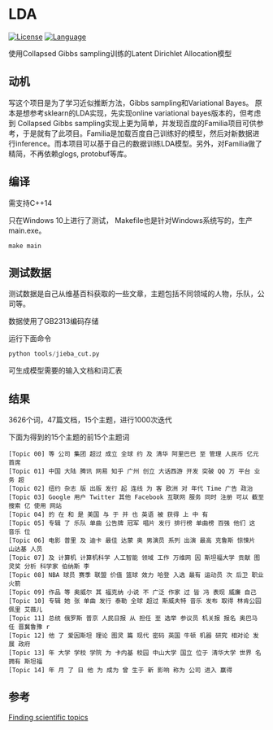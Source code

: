 # LDA
[![License](https://img.shields.io/pypi/l/Django.svg)](LICENSE)
[![Language](https://img.shields.io/badge/language-c%2B%2B-orange.svg)]()

使用Collapsed Gibbs sampling训练的Latent Dirichlet Allocation模型

## 动机
写这个项目是为了学习近似推断方法，Gibbs sampling和Variational Bayes。 原本是想参考sklearn的LDA实现，先实现online variational bayes版本的，但考虑到
Collapsed Gibbs sampling实现上更为简单，并发现百度的Familia项目可供参考，于是就有了此项目。Familia是加载百度自己训练好的模型，然后对新数据进行inference。而本项目可以基于自己的数据训练LDA模型。另外，对Familia做了精简，不再依赖glogs, protobuf等库。

## 编译
需支持C++14

只在Windows 10上进行了测试， Makefile也是针对Windows系统写的，生产main.exe。
```shell
make main
```
## 测试数据
测试数据是自己从维基百科获取的一些文章，主题包括不同领域的人物，乐队，公司等。

数据使用了GB2313编码存储

运行下面命令
```python
python tools/jieba_cut.py
```
可生成模型需要的输入文档和词汇表

## 结果
3626个词，47篇文档，15个主题，进行1000次迭代

下面为得到的15个主题的前15个主题词
```
[Topic 00] 等 公司 集团 超过 成立 全球 约 及 清华 阿里巴巴 至 管理 人民币 亿元 首席
[Topic 01] 中国 大陆 腾讯 网易 知乎 广州 创立 大话西游 开发 突破 QQ 万 平台 业务 超
[Topic 02] 纽约 杂志 版 出版 发行 起 连线 为 客 欧洲 对 年代 Time 广告 政治
[Topic 03] Google 用户 Twitter 其他 Facebook 互联网 服务 同时 注册 可以 截至 搜索 亿 使用 网站
[Topic 04] 的 在 和 是 美国 与 于 并 也 英语 被 获得 上 中 有
[Topic 05] 专辑 了 乐队 单曲 公告牌 冠军 唱片 发行 排行榜 单曲榜 百强 他们 这 音乐 位
[Topic 06] 电影 普里 及 迪卡 最佳 达蒙 奥 男演员 系列 出演 最高 克鲁斯 惊悚片 山达基 人员
[Topic 07] 及 计算机 计算机科学 人工智能 领域 工作 万维网 因 斯坦福大学 贡献 图灵奖 分析 科学家 伯纳斯 李
[Topic 08] NBA 球员 赛季 联盟 价值 篮球 效力 哈登 入选 最有 运动员 次 后卫 职业 火箭
[Topic 09] 作品 等 奥威尔 其 福克纳 小说 不 广泛 作家 过 皆 冯 表现 威廉 自己
[Topic 10] 专辑 她 张 单曲 发行 泰勒 全球 超过 斯威夫特 音乐 发布 取得 林肯公园 佩里 艾薇儿
[Topic 11] 总统 俄罗斯 普京 人民日报 从 担任 至 选举 参议员 机关报 报名 奥巴马 任 晋冀鲁豫 r
[Topic 12] 他 了 爱因斯坦 理论 图灵 篇 现代 密码 英国 牛顿 机器 研究 相对论 发展 政府
[Topic 13] 年 大学 学校 学院 为 卡内基 校园 中山大学 国立 位于 清华大学 世界 名 拥有 斯坦福
[Topic 14] 年 月 了 日 他 为 成为 曾 生于 新 影响 称为 公司 进入 赢得
```
## 参考
[Finding scientific topics](http://psiexp.ss.uci.edu/research/papers/sciencetopics.pdf)
